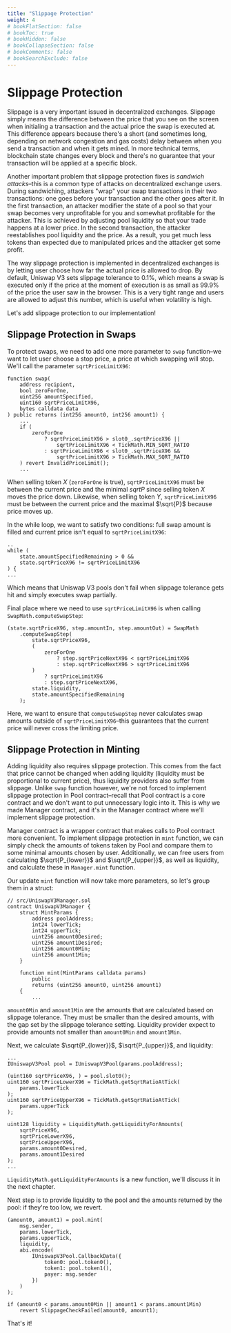 ```yaml
---
title: "Slippage Protection"
weight: 4
# bookFlatSection: false
# bookToc: true
# bookHidden: false
# bookCollapseSection: false
# bookComments: false
# bookSearchExclude: false
---
```


# Slippage Protection

Slippage is a very important issued in decentralized exchanges. Slippage simply means the difference between the price
that you see on the screen when initialing a transaction and the actual price the swap is executed at. This difference
appears because there's a short (and sometimes long, depending on network congestion and gas costs) delay between when
you send a transaction and when it gets mined. In more technical terms, blockchain state changes every block and there's
no guarantee that your transaction will be applied at a specific block.

Another important problem that slippage protection fixes is *sandwich attacks*–this is a common type of attacks on
decentralized exchange users. During sandwiching, attackers "wrap" your swap transactions in their two transactions:
one goes before your transaction and the other goes after it. In the first transaction, an attacker modifier the state of
a pool so that your swap becomes very unprofitable for you and somewhat profitable for the attacker. This is achieved by
adjusting pool liquidity so that your trade happens at a lower price. In the second transaction, the attacker reestablishes
pool liquidity and the price. As a result, you get much less tokens than expected due to manipulated prices and the
attacker get some profit.

The way slippage protection is implemented in decentralized exchanges is by letting user choose how far the actual price
is allowed to drop. By default, Uniswap V3 sets slippage tolerance to 0.1%, which means a swap is executed only if the
price at the moment of execution is as small as 99.9% of the price the user saw in the browser. This is a very tight
range and users are allowed to adjust this number, which is useful when volatility is high.

Let's add slippage protection to our implementation!

## Slippage Protection in Swaps

To protect swaps, we need to add one more parameter to `swap` function–we want to let user choose a stop price, a price
at which swapping will stop. We'll call the parameter `sqrtPriceLimitX96`:

```solidity
function swap(
    address recipient,
    bool zeroForOne,
    uint256 amountSpecified,
    uint160 sqrtPriceLimitX96,
    bytes calldata data
) public returns (int256 amount0, int256 amount1) {
    ...
    if (
        zeroForOne
            ? sqrtPriceLimitX96 > slot0_.sqrtPriceX96 ||
                sqrtPriceLimitX96 < TickMath.MIN_SQRT_RATIO
            : sqrtPriceLimitX96 < slot0_.sqrtPriceX96 &&
                sqrtPriceLimitX96 > TickMath.MAX_SQRT_RATIO
    ) revert InvalidPriceLimit();
    ...
```

When selling token $X$ (`zeroForOne` is true), `sqrtPriceLimitX96` must be between the current price and the minimal
$sqrt{P}$ since selling token $X$ moves the price down. Likewise, when selling token $Y$, `sqrtPriceLimitX96` must be
between the current price and the maximal $\sqrt{P}$ because price moves up.

In the while loop, we want to satisfy two conditions: full swap amount is filled and current price isn't equal to `sqrtPriceLimitX96`:
```solidity
..
while (
    state.amountSpecifiedRemaining > 0 &&
    state.sqrtPriceX96 != sqrtPriceLimitX96
) {
...
```

Which means that Uniswap V3 pools don't fail when slippage tolerance gets hit and simply executes swap partially.

Final place where we need to use `sqrtPriceLimitX96` is when calling `SwapMath.computeSwapStep`:

```solidity
(state.sqrtPriceX96, step.amountIn, step.amountOut) = SwapMath
    .computeSwapStep(
        state.sqrtPriceX96,
        (
            zeroForOne
                ? step.sqrtPriceNextX96 < sqrtPriceLimitX96
                : step.sqrtPriceNextX96 > sqrtPriceLimitX96
        )
            ? sqrtPriceLimitX96
            : step.sqrtPriceNextX96,
        state.liquidity,
        state.amountSpecifiedRemaining
    );
```

Here, we want to ensure that `computeSwapStep` never calculates swap amounts outside of `sqrtPriceLimitX96`–this guarantees
that the current price will never cross the limiting price.

## Slippage Protection in Minting

Adding liquidity also requires slippage protection. This comes from the fact that price cannot be changed when adding
liquidity (liquidity must be proportional to current price), thus liquidity providers also suffer from slippage. Unlike
`swap` function however, we're not forced to implement slippage protection in Pool contract–recall that Pool contract is
a core contract and we don't want to put unnecessary logic into it. This is why we made Manager contract, and it's in
the Manager contract where we'll implement slippage protection.

Manager contract is a wrapper contract that makes calls to Pool contract more convenient. To implement slippage protection
in `mint` function, we can simply check the amounts of tokens taken by Pool and compare them to some minimal amounts
chosen by user. Additionally, we can free users from calculating $\sqrt{P_{lower}}$ and $\sqrt{P_{upper}}$, as well as
liquidity, and calculate these in `Manager.mint` function.

Our update `mint` function will now take more parameters, so let's group them in a struct:
```solidity
// src/UniswapV3Manager.sol
contract UniswapV3Manager {
    struct MintParams {
        address poolAddress;
        int24 lowerTick;
        int24 upperTick;
        uint256 amount0Desired;
        uint256 amount1Desired;
        uint256 amount0Min;
        uint256 amount1Min;
    }

    function mint(MintParams calldata params)
        public
        returns (uint256 amount0, uint256 amount1)
    {
        ...
```

`amount0Min` and `amount1Min` are the amounts that are calculated based on slippage tolerance. They must be smaller than
the desired amounts, with the gap set by the slippage tolerance setting. Liquidity provider expect to provide amounts
not smaller than `amount0Min` and `amount1Min`.

Next, we calculate $\sqrt{P_{lower}}$, $\sqrt{P_{upper}}$, and liquidity:
```solidity
...
IUniswapV3Pool pool = IUniswapV3Pool(params.poolAddress);

(uint160 sqrtPriceX96, ) = pool.slot0();
uint160 sqrtPriceLowerX96 = TickMath.getSqrtRatioAtTick(
    params.lowerTick
);
uint160 sqrtPriceUpperX96 = TickMath.getSqrtRatioAtTick(
    params.upperTick
);

uint128 liquidity = LiquidityMath.getLiquidityForAmounts(
    sqrtPriceX96,
    sqrtPriceLowerX96,
    sqrtPriceUpperX96,
    params.amount0Desired,
    params.amount1Desired
);
...
```

`LiquidityMath.getLiquidityForAmounts` is a new function, we'll discuss it in the next chapter.

Next step is to provide liquidity to the pool and the amounts returned by the pool: if they're too low, we revert.
```solidity
(amount0, amount1) = pool.mint(
    msg.sender,
    params.lowerTick,
    params.upperTick,
    liquidity,
    abi.encode(
        IUniswapV3Pool.CallbackData({
            token0: pool.token0(),
            token1: pool.token1(),
            payer: msg.sender
        })
    )
);

if (amount0 < params.amount0Min || amount1 < params.amount1Min)
    revert SlippageCheckFailed(amount0, amount1);
```

That's it!
